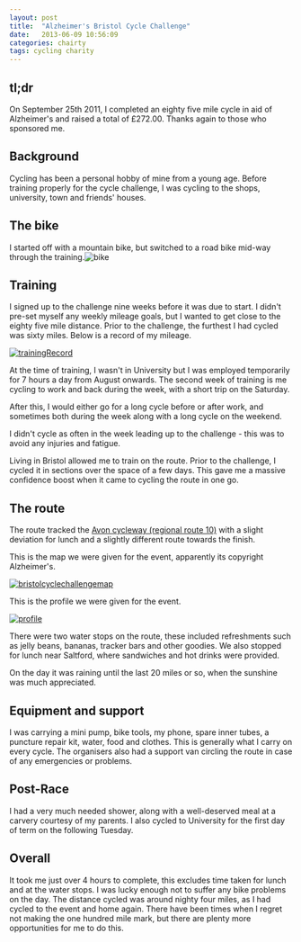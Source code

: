 ```yaml
---
layout: post
title:  "Alzheimer's Bristol Cycle Challenge"
date:   2013-06-09 10:56:09
categories: chairty
tags: cycling charity
---
```


## tl;dr
On September 25th 2011, I completed an eighty five mile cycle in aid of Alzheimer's and raised a total of £272.00\. Thanks again to those who sponsored me.
<!--more-->

## Background

Cycling has been a personal hobby of mine from a young age. Before training properly for the cycle challenge, I was cycling to the shops, university, town and friends' houses.

## The bike

I started off with a mountain bike, but switched to a road bike mid-way through the training.![bike](http://farm8.staticflickr.com/7410/8994832198_a8dc1c47ef.jpg)

## Training

I signed up to the challenge nine weeks before it was due to start. I didn't pre-set myself any weekly mileage goals, but I wanted to get close to the eighty five mile distance. Prior to the challenge, the furthest I had cycled was sixty miles. Below is a record of my mileage.

[![trainingRecord](http://farm8.staticflickr.com/7442/8994055455_673a602ff1_c.jpg)](http://www.flickr.com/photos/grahamrgriffiths/8994055455/ "trainingRecord by grahamgriffiths, on Flickr")

At the time of training, I wasn't in University but I was employed temporarily for 7 hours a day from August onwards. The second week of training is me cycling to work and back during the week, with a short trip on the Saturday.

After this, I would either go for a long cycle before or after work, and sometimes both during the week along with a long cycle on the weekend.

I didn't cycle as often in the week leading up to the challenge - this was to avoid any injuries and fatigue.

Living in Bristol allowed me to train on the route. Prior to the challenge, I cycled it in sections over the space of a few days. This gave me a massive confidence boost when it came to cycling the route in one go.

## The route

The route tracked the [Avon cycleway (regional route 10)](http://www.southglos.info/sg/cycling/routes/regional10) with a slight deviation for lunch and a slightly different route towards the finish.

This is the map we were given for the event, apparently its copyright Alzheimer's.

[![bristolcyclechallengemap](http://farm9.staticflickr.com/8134/8993883061_dcbde3d8e0_b.jpg)](http://www.flickr.com/photos/grahamrgriffiths/8993883061/ "bristolcyclechallengemap by grahamgriffiths, on Flickr")

This is the profile we were given for the event.

[![profile](http://farm4.staticflickr.com/3833/8993911833_9655ef60c8_b.jpg)](http://www.flickr.com/photos/grahamrgriffiths/8993911833/ "profile by grahamgriffiths, on Flickr")

There were two water stops on the route, these included refreshments such as jelly beans, bananas, tracker bars and other goodies. We also stopped for lunch near Saltford, where sandwiches and hot drinks were provided.

On the day it was raining until the last 20 miles or so, when the sunshine was much appreciated.

## Equipment and support

I was carrying a mini pump, bike tools, my phone, spare inner tubes, a puncture repair kit, water, food and clothes. This is generally what I carry on every cycle. The organisers also had a support van circling the route in case of any emergencies or problems.

## Post-Race

I had a very much needed shower, along with a well-deserved meal at a carvery courtesy of my parents. I also cycled to University for the first day of term on the following Tuesday.

## Overall

It took me just over 4 hours to complete, this excludes time taken for lunch and at the water stops. I was lucky enough not to suffer any bike problems on the day. The distance cycled was around nighty four miles, as I had cycled to the event and home again. There have been times when I regret not making the one hundred mile mark, but there are plenty more opportunities for me to do this.

